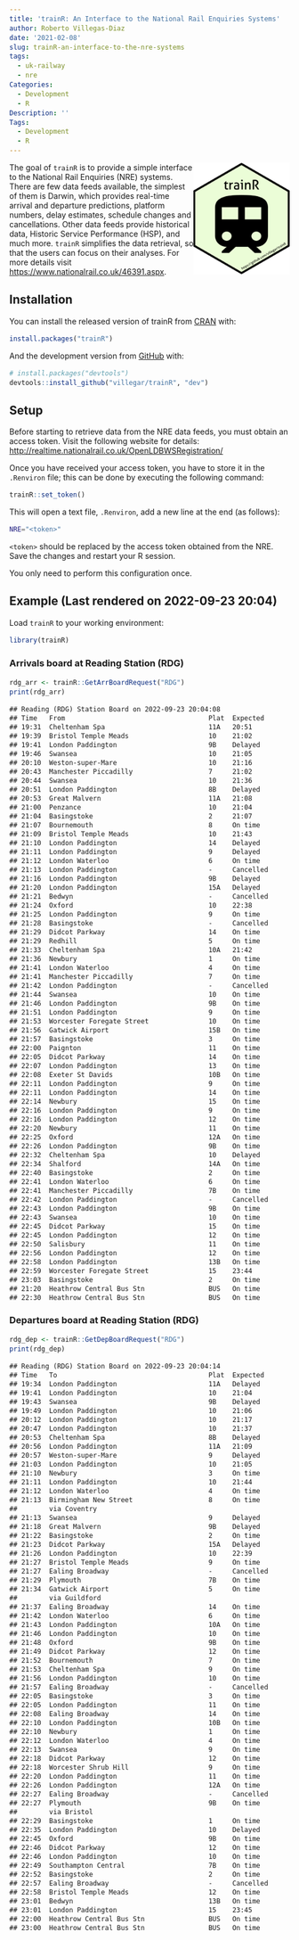 ```yaml
---
title: 'trainR: An Interface to the National Rail Enquiries Systems'
author: Roberto Villegas-Diaz
date: '2021-02-08'
slug: trainR-an-interface-to-the-nre-systems
tags:
  - uk-railway
  - nre
Categories:
  - Development
  - R
Description: ''
Tags:
  - Development
  - R
---
```


<img src="https://raw.githubusercontent.com/villegar/trainR/main/inst/images/logo.png" alt="logo" align="right" height=200px/>

The goal of `trainR` is to provide a simple interface to the 
National Rail Enquiries (NRE) systems. There are few data feeds 
available, the simplest of them is Darwin, which provides real-time 
arrival and departure predictions, platform numbers, delay estimates, 
schedule changes and cancellations. Other data feeds provide historical 
data, Historic Service Performance (HSP), and much more. `trainR` 
simplifies the data retrieval, so that the users can focus on their 
analyses. For more details visit 
https://www.nationalrail.co.uk/46391.aspx.

## Installation

You can install the released version of trainR from [CRAN](https://CRAN.R-project.org) with:

``` r
install.packages("trainR")
```

And the development version from [GitHub](https://github.com/) with:

``` r
# install.packages("devtools")
devtools::install_github("villegar/trainR", "dev")
```

## Setup
Before starting to retrieve data from the NRE data feeds, you must obtain an access token. 
Visit the following website for details: http://realtime.nationalrail.co.uk/OpenLDBWSRegistration/

Once you have received your access token, you have to store it in the `.Renviron` file; this can be 
done by executing the following command:


```r
trainR::set_token()
```

This will open a text file, `.Renviron`, add a new line at the end (as follows):

```bash
NRE="<token>"
```

`<token>` should be replaced by the access token obtained from the NRE. Save the changes and restart 
your R session.

You only need to perform this configuration once.

## Example (Last rendered on 2022-09-23 20:04)

Load `trainR` to your working environment:

```r
library(trainR)
```

### Arrivals board at Reading Station (RDG)


```r
rdg_arr <- trainR::GetArrBoardRequest("RDG")
print(rdg_arr)
```

```
## Reading (RDG) Station Board on 2022-09-23 20:04:08
## Time   From                                    Plat  Expected
## 19:31  Cheltenham Spa                          11A   20:51
## 19:39  Bristol Temple Meads                    10    21:02
## 19:41  London Paddington                       9B    Delayed
## 19:46  Swansea                                 10    21:05
## 20:10  Weston-super-Mare                       10    21:16
## 20:43  Manchester Piccadilly                   7     21:02
## 20:44  Swansea                                 10    21:36
## 20:51  London Paddington                       8B    Delayed
## 20:53  Great Malvern                           11A   21:08
## 21:00  Penzance                                10    21:04
## 21:04  Basingstoke                             2     21:07
## 21:07  Bournemouth                             8     On time
## 21:09  Bristol Temple Meads                    10    21:43
## 21:10  London Paddington                       14    Delayed
## 21:11  London Paddington                       9     Delayed
## 21:12  London Waterloo                         6     On time
## 21:13  London Paddington                       -     Cancelled
## 21:16  London Paddington                       9B    Delayed
## 21:20  London Paddington                       15A   Delayed
## 21:21  Bedwyn                                  -     Cancelled
## 21:24  Oxford                                  10    22:38
## 21:25  London Paddington                       9     On time
## 21:28  Basingstoke                             -     Cancelled
## 21:29  Didcot Parkway                          14    On time
## 21:29  Redhill                                 5     On time
## 21:33  Cheltenham Spa                          10A   21:42
## 21:36  Newbury                                 1     On time
## 21:41  London Waterloo                         4     On time
## 21:41  Manchester Piccadilly                   7     On time
## 21:42  London Paddington                       -     Cancelled
## 21:44  Swansea                                 10    On time
## 21:46  London Paddington                       9B    On time
## 21:51  London Paddington                       9     On time
## 21:53  Worcester Foregate Street               10    On time
## 21:56  Gatwick Airport                         15B   On time
## 21:57  Basingstoke                             3     On time
## 22:00  Paignton                                11    On time
## 22:05  Didcot Parkway                          14    On time
## 22:07  London Paddington                       13    On time
## 22:08  Exeter St Davids                        10B   On time
## 22:11  London Paddington                       9     On time
## 22:11  London Paddington                       14    On time
## 22:14  Newbury                                 15    On time
## 22:16  London Paddington                       9     On time
## 22:16  London Paddington                       12    On time
## 22:20  Newbury                                 11    On time
## 22:25  Oxford                                  12A   On time
## 22:26  London Paddington                       9B    On time
## 22:32  Cheltenham Spa                          10    Delayed
## 22:34  Shalford                                14A   On time
## 22:40  Basingstoke                             2     On time
## 22:41  London Waterloo                         6     On time
## 22:41  Manchester Piccadilly                   7B    On time
## 22:42  London Paddington                       -     Cancelled
## 22:43  London Paddington                       9B    On time
## 22:43  Swansea                                 10    On time
## 22:45  Didcot Parkway                          15    On time
## 22:45  London Paddington                       12    On time
## 22:50  Salisbury                               11    On time
## 22:56  London Paddington                       12    On time
## 22:58  London Paddington                       13B   On time
## 22:59  Worcester Foregate Street               15    23:44
## 23:03  Basingstoke                             2     On time
## 21:20  Heathrow Central Bus Stn                BUS   On time
## 22:30  Heathrow Central Bus Stn                BUS   On time
```

### Departures board at Reading Station (RDG)


```r
rdg_dep <- trainR::GetDepBoardRequest("RDG")
print(rdg_dep)
```

```
## Reading (RDG) Station Board on 2022-09-23 20:04:14
## Time   To                                      Plat  Expected
## 19:34  London Paddington                       11A   Delayed
## 19:41  London Paddington                       10    21:04
## 19:43  Swansea                                 9B    Delayed
## 19:49  London Paddington                       10    21:06
## 20:12  London Paddington                       10    21:17
## 20:47  London Paddington                       10    21:37
## 20:53  Cheltenham Spa                          8B    Delayed
## 20:56  London Paddington                       11A   21:09
## 20:57  Weston-super-Mare                       9     Delayed
## 21:03  London Paddington                       10    21:05
## 21:10  Newbury                                 3     On time
## 21:11  London Paddington                       10    21:44
## 21:12  London Waterloo                         4     On time
## 21:13  Birmingham New Street                   8     On time
##        via Coventry                            
## 21:13  Swansea                                 9     Delayed
## 21:18  Great Malvern                           9B    Delayed
## 21:22  Basingstoke                             2     On time
## 21:23  Didcot Parkway                          15A   Delayed
## 21:26  London Paddington                       10    22:39
## 21:27  Bristol Temple Meads                    9     On time
## 21:27  Ealing Broadway                         -     Cancelled
## 21:29  Plymouth                                7B    On time
## 21:34  Gatwick Airport                         5     On time
##        via Guildford                           
## 21:37  Ealing Broadway                         14    On time
## 21:42  London Waterloo                         6     On time
## 21:43  London Paddington                       10A   On time
## 21:46  London Paddington                       10    On time
## 21:48  Oxford                                  9B    On time
## 21:49  Didcot Parkway                          12    On time
## 21:52  Bournemouth                             7     On time
## 21:53  Cheltenham Spa                          9     On time
## 21:56  London Paddington                       10    On time
## 21:57  Ealing Broadway                         -     Cancelled
## 22:05  Basingstoke                             3     On time
## 22:05  London Paddington                       11    On time
## 22:08  Ealing Broadway                         14    On time
## 22:10  London Paddington                       10B   On time
## 22:10  Newbury                                 1     On time
## 22:12  London Waterloo                         4     On time
## 22:13  Swansea                                 9     On time
## 22:18  Didcot Parkway                          12    On time
## 22:18  Worcester Shrub Hill                    9     On time
## 22:20  London Paddington                       11    On time
## 22:26  London Paddington                       12A   On time
## 22:27  Ealing Broadway                         -     Cancelled
## 22:27  Plymouth                                9B    On time
##        via Bristol                             
## 22:29  Basingstoke                             1     On time
## 22:35  London Paddington                       10    Delayed
## 22:45  Oxford                                  9B    On time
## 22:46  Didcot Parkway                          12    On time
## 22:46  London Paddington                       10    On time
## 22:49  Southampton Central                     7B    On time
## 22:52  Basingstoke                             2     On time
## 22:57  Ealing Broadway                         -     Cancelled
## 22:58  Bristol Temple Meads                    12    On time
## 23:01  Bedwyn                                  13B   On time
## 23:01  London Paddington                       15    23:45
## 22:00  Heathrow Central Bus Stn                BUS   On time
## 23:00  Heathrow Central Bus Stn                BUS   On time
```
